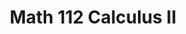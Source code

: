 ---
# Course title, summary, and position.
title: Math 112 Calculus II
linktitle: Math 112
summary: Recitation leader for Calculus II (MATH 112, undergraduate) from Fall 2019-Spring 2022.

# Page metadata.
date: ""
lastmod: ""
draft: false  # Is this a draft? true/false
toc: true  # Show table of contents? true/false
type: book  # Do not modify.
tags: 
- teaching

---
